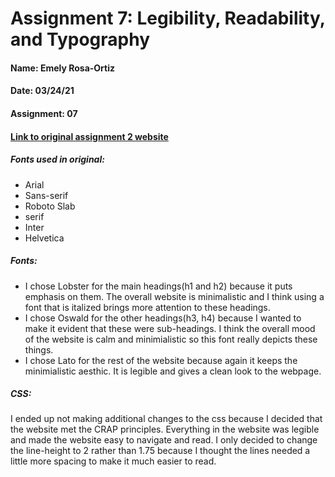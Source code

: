 # Assignment 7: Legibility, Readability, and Typography 

#### Name: Emely Rosa-Ortiz

#### Date: 03/24/21

#### Assignment: 07 

#### [Link to original assignment 2 website](http://duncangrubbs.digitalscholar.rochester.edu/assignment02/)

##### Fonts used in original: 

- Arial 
- Sans-serif
- Roboto Slab
- serif 
- Inter 
- Helvetica

##### Fonts:

- I chose Lobster for the main headings(h1 and h2) because it puts emphasis on them. The overall website is minimalistic and I think using a font that is italized  brings more attention to these headings. 
- I chose Oswald for the other headings(h3, h4) because I wanted to make it evident that these were sub-headings. I think the overall mood of the website is calm and minimialistic so this font really depicts these things. 
- I chose Lato for the rest of the website because again it keeps the minimialistic aesthic. It is legible and gives a clean look to the webpage. 

##### CSS:

I ended up not making additional changes to the css because I decided that the website met the CRAP principles. Everything in the website was legible and made the website easy to navigate and read. I only decided to change the line-height to 2 rather than 1.75 because I thought the lines needed a little more spacing to make it much easier to read. 